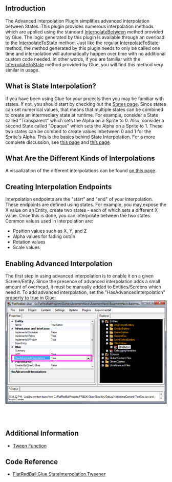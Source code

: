## Introduction

The Advanced Interpolation Plugin simplifies advanced interpolation between States. This plugin provides numerous interpolation methods which are applied using the standard [InterpolateBetween](/frb/docs/index.php?title=Glue:Reference:States:InterpolateBetween.md "Glue:Reference:States:InterpolateBetween") method provided by Glue. The logic generated by this plugin is available through an overload to the [InterpolateToState](/frb/docs/index.php?title=Glue:Reference:States:InterpolateToState.md "Glue:Reference:States:InterpolateToState") method. Just like the regular [InterpolateToState](/frb/docs/index.php?title=Glue:Reference:States:InterpolateToState.md "Glue:Reference:States:InterpolateToState") method, the method generated by this plugin needs to only be called one time and interpolation will automatically happen over time with no additional custom code needed. In other words, if you are familiar with the [InterpolateToState](/frb/docs/index.php?title=Glue:Reference:States:InterpolateToState.md "Glue:Reference:States:InterpolateToState") method provided by Glue, you will find this method very similar in usage.

## What is State Interpolation?

If you have been using Glue for your projects then you may be familiar with states. If not, you should start by checking out the [States page](/frb/docs/index.php?title=Glue:Reference:States#Tutorials.md "Glue:Reference:States"). Since states can set numerical values, that means that multiple states can be combined to create an intermediary state at runtime. For example, consider a State called "Transparent" which sets the Alpha on a Sprite to 0. Also, consider a second State called "Opaque" which sets the Alpha on a Sprite to 1. These two states can be combed to create values inbetween 0 and 1 for the Sprite's Alpha. This is the basics behind State Interpolation. For a more complete discussion, see [this page](/frb/docs/index.php?title=Glue:Reference:States:InterpolateBetween.md "Glue:Reference:States:InterpolateBetween") and [this page](/frb/docs/index.php?title=Glue:Reference:States:InterpolateToState.md "Glue:Reference:States:InterpolateToState").

## What Are the Different Kinds of Interpolations

A visualization of the different interpolations can be found [on this page](https://tweenjs.github.io/tween.js/examples/03_graphs.html).

## Creating Interpolation Endpoints

Interpolation endpoints are the "start" and "end" of your interpolation. These endpoints are defined using states. For example, you may expose the X value on an Entity, create two states - each of which sets a different X value. Once this is done, you can interpolate between the two states. Common values used in interpolation are:

-   Position values such as X, Y, and Z
-   Alpha values for fading out/in
-   Rotation values
-   Scale values

## Enabling Advanced Interpolation

The first step in using advanced interpolation is to enable it on a given Screen/Entity. Since the presence of advanced interpolation adds a small amount of overhead, it must be manually added to Entities/Screens which need it. To add advanced interpolation, set the "HasAdvancedInterpolation" property to true in Glue: ![HasAdvancedInterpolation.PNG](/media/migrated_media-HasAdvancedInterpolation.PNG)

## 

 

## Additional Information

-   [Tween Function](/documentation/api/stateinterpolationplugin/gluevault-component-pages-advanced-interpolation-plugin-tween-function/.md "GlueVault:Component Pages:Advanced Interpolation Plugin:Tween Function")

## Code Reference

-   [FlatRedBall.Glue.StateInterpolation.Tweener](/frb/docs/index.php?title=FlatRedBall.Glue.StateInterpolation.Tweener&action=edit&redlink=1.md "FlatRedBall.Glue.StateInterpolation.Tweener (page does not exist)")
